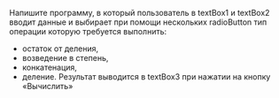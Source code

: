 ﻿Напишите программу, в который пользователь в textBox1 и textBox2  вводит данные и выбирает при помощи нескольких radioButton тип операции которую  требуется выполнить:  
 - остаток от деления, 
 - возведение в степень, 
 - конкатенация,
 - деление. 
 Результат выводится в textBox3 при нажатии на кнопку «Вычислить»